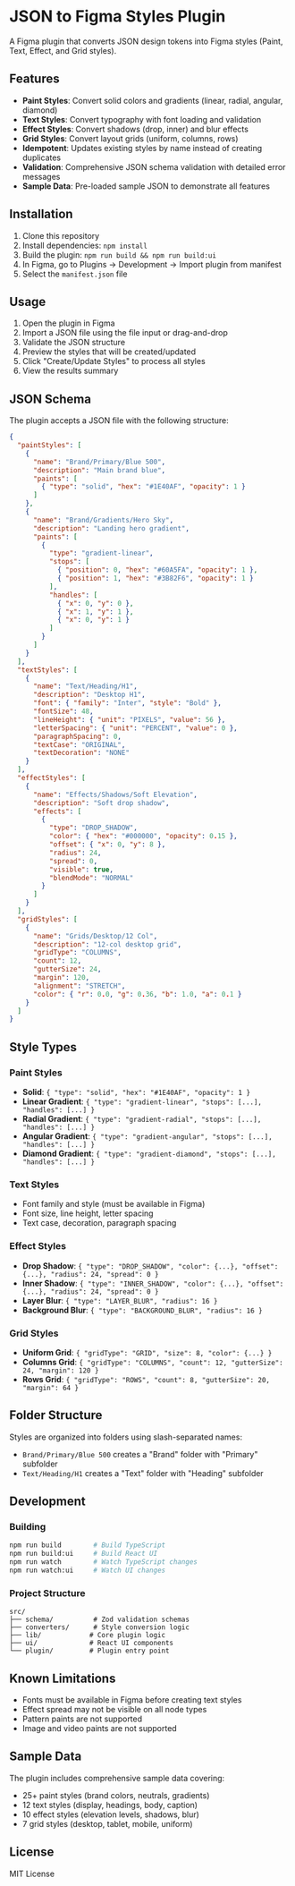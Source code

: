 # JSON to Figma Styles Plugin

A Figma plugin that converts JSON design tokens into Figma styles (Paint, Text, Effect, and Grid styles).

## Features

- **Paint Styles**: Convert solid colors and gradients (linear, radial, angular, diamond)
- **Text Styles**: Convert typography with font loading and validation
- **Effect Styles**: Convert shadows (drop, inner) and blur effects
- **Grid Styles**: Convert layout grids (uniform, columns, rows)
- **Idempotent**: Updates existing styles by name instead of creating duplicates
- **Validation**: Comprehensive JSON schema validation with detailed error messages
- **Sample Data**: Pre-loaded sample JSON to demonstrate all features

## Installation

1. Clone this repository
2. Install dependencies: `npm install`
3. Build the plugin: `npm run build && npm run build:ui`
4. In Figma, go to Plugins → Development → Import plugin from manifest
5. Select the `manifest.json` file

## Usage

1. Open the plugin in Figma
2. Import a JSON file using the file input or drag-and-drop
3. Validate the JSON structure
4. Preview the styles that will be created/updated
5. Click "Create/Update Styles" to process all styles
6. View the results summary

## JSON Schema

The plugin accepts a JSON file with the following structure:

```json
{
  "paintStyles": [
    {
      "name": "Brand/Primary/Blue 500",
      "description": "Main brand blue",
      "paints": [
        { "type": "solid", "hex": "#1E40AF", "opacity": 1 }
      ]
    },
    {
      "name": "Brand/Gradients/Hero Sky",
      "description": "Landing hero gradient",
      "paints": [
        {
          "type": "gradient-linear",
          "stops": [
            { "position": 0, "hex": "#60A5FA", "opacity": 1 },
            { "position": 1, "hex": "#3B82F6", "opacity": 1 }
          ],
          "handles": [
            { "x": 0, "y": 0 },
            { "x": 1, "y": 1 },
            { "x": 0, "y": 1 }
          ]
        }
      ]
    }
  ],
  "textStyles": [
    {
      "name": "Text/Heading/H1",
      "description": "Desktop H1",
      "font": { "family": "Inter", "style": "Bold" },
      "fontSize": 48,
      "lineHeight": { "unit": "PIXELS", "value": 56 },
      "letterSpacing": { "unit": "PERCENT", "value": 0 },
      "paragraphSpacing": 0,
      "textCase": "ORIGINAL",
      "textDecoration": "NONE"
    }
  ],
  "effectStyles": [
    {
      "name": "Effects/Shadows/Soft Elevation",
      "description": "Soft drop shadow",
      "effects": [
        {
          "type": "DROP_SHADOW",
          "color": { "hex": "#000000", "opacity": 0.15 },
          "offset": { "x": 0, "y": 8 },
          "radius": 24,
          "spread": 0,
          "visible": true,
          "blendMode": "NORMAL"
        }
      ]
    }
  ],
  "gridStyles": [
    {
      "name": "Grids/Desktop/12 Col",
      "description": "12-col desktop grid",
      "gridType": "COLUMNS",
      "count": 12,
      "gutterSize": 24,
      "margin": 120,
      "alignment": "STRETCH",
      "color": { "r": 0.0, "g": 0.36, "b": 1.0, "a": 0.1 }
    }
  ]
}
```

## Style Types

### Paint Styles
- **Solid**: `{ "type": "solid", "hex": "#1E40AF", "opacity": 1 }`
- **Linear Gradient**: `{ "type": "gradient-linear", "stops": [...], "handles": [...] }`
- **Radial Gradient**: `{ "type": "gradient-radial", "stops": [...], "handles": [...] }`
- **Angular Gradient**: `{ "type": "gradient-angular", "stops": [...], "handles": [...] }`
- **Diamond Gradient**: `{ "type": "gradient-diamond", "stops": [...], "handles": [...] }`

### Text Styles
- Font family and style (must be available in Figma)
- Font size, line height, letter spacing
- Text case, decoration, paragraph spacing

### Effect Styles
- **Drop Shadow**: `{ "type": "DROP_SHADOW", "color": {...}, "offset": {...}, "radius": 24, "spread": 0 }`
- **Inner Shadow**: `{ "type": "INNER_SHADOW", "color": {...}, "offset": {...}, "radius": 24, "spread": 0 }`
- **Layer Blur**: `{ "type": "LAYER_BLUR", "radius": 16 }`
- **Background Blur**: `{ "type": "BACKGROUND_BLUR", "radius": 16 }`

### Grid Styles
- **Uniform Grid**: `{ "gridType": "GRID", "size": 8, "color": {...} }`
- **Columns Grid**: `{ "gridType": "COLUMNS", "count": 12, "gutterSize": 24, "margin": 120 }`
- **Rows Grid**: `{ "gridType": "ROWS", "count": 8, "gutterSize": 20, "margin": 64 }`

## Folder Structure

Styles are organized into folders using slash-separated names:
- `Brand/Primary/Blue 500` creates a "Brand" folder with "Primary" subfolder
- `Text/Heading/H1` creates a "Text" folder with "Heading" subfolder

## Development

### Building
```bash
npm run build        # Build TypeScript
npm run build:ui     # Build React UI
npm run watch        # Watch TypeScript changes
npm run watch:ui     # Watch UI changes
```

### Project Structure
```
src/
├── schema/          # Zod validation schemas
├── converters/      # Style conversion logic
├── lib/            # Core plugin logic
├── ui/             # React UI components
└── plugin/         # Plugin entry point
```

## Known Limitations

- Fonts must be available in Figma before creating text styles
- Effect spread may not be visible on all node types
- Pattern paints are not supported
- Image and video paints are not supported

## Sample Data

The plugin includes comprehensive sample data covering:
- 25+ paint styles (brand colors, neutrals, gradients)
- 12 text styles (display, headings, body, caption)
- 10 effect styles (elevation levels, shadows, blur)
- 7 grid styles (desktop, tablet, mobile, uniform)

## License

MIT License